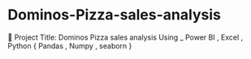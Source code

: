 # Dominos-Pizza-sales-analysis
🧩 Project Title:  Dominos Pizza sales analysis Using _ Power BI , Excel , Python { Pandas , Numpy , seaborn }
